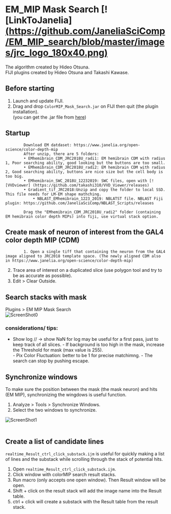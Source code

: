 # EM_MIP Mask Search [![LinkToJanelia][(https://github.com/JaneliaSciComp/EM_MIP_search/blob/master/images/jrc_logo_180x40.png)](https://www.janelia.org)
The algorithm created by Hideo Otsuna.  
FIJI plugins created by Hideo Otsuna and Takashi Kawase.  

## Before starting
 1. Launch and update FIJI.
 2. Drag and drop `ColorMIP_Mask_Search.jar` on FIJI then quit (the plugin installation).  
	(you can get the .jar file from [here](https://github.com/JaneliaSciComp/EM_MIP_Search/blob/master/EM_MIP_Mask_Search.jar)) 

## Startup
			Download EM datdaset: https://www.janelia.org/open-science/color-depth-mip
			After unzip, there are 5 folders:
			• EMhemibrain_CDM_JRC2018U_radi1: EM hemibrain CDM with radius 1, Poor searching ability, good looking but the buttons are too small.
			• EMhemibrain_CDM_JRC2018U_radi2: EM hemibrain CDM with radius 2, Good searching ability, buttons are nice size but the cell body is too big. 
			• EMhemibrain_SWC_2018U_12232019: SWC files, open with [![VVDviewer] (https://github.com/takashi310/VVD_Viewer/releases)
			• Gradient_tif_JRC2018:Unzip and copy the folder to local SSD. This file needs for LM-EM shape mathching.
				• NBLAST_EMhemibrain_1223_2019: NBLATST file. NBLAST Fiji plugin: https://github.com/JaneliaSciComp/NBLAST_Scripts/releases
				
			Drag the "EMhemibrain_CDM_JRC2018U_radi2" folder (containing EM hemibrain color depth MIPs) into fiji, use virtual stack option. 

## Create mask of neuron of interest from the GAL4 color depth MIP (CDM)
			1. Open a single tiff that containing the neuron from the GAL4 image aligned to JRC2018 template space. (The newly aligned CDM also in https://www.janelia.org/open-science/color-depth-mip)
 2. Trace area of interest on a duplicated slice (use polygon tool and try to be as accurate as possible).
 3. Edit > Clear Outside.

## Search stacks with mask
Plugins > EM MIP Mask Search  
				![ScreenShot0](../images/screen.png)
### considerations/ tips:
 - Show log // -> show NaN for log may be useful for a first pass, just to keep track of all slices.
				- If background is too high in the mask, increase the Threshold for mask (max value is 255).  
				- Pix Color Fluctuation: better to be 1 for precise matchimng.
				- The search can stop by pushing escape.

## Synchronize windows
To make sure the position between the mask (the mask neuron) and hits (EM MIP), synchronizing the wingdows is useful function.
 1. Analyze > Tools > Synchronize Windows.  
 2. Select the two windows to synchronize.  
<!-- dummy -->
![ScreenShot1](../images/scr1.png)  
<br />

## Create a list of candidate lines
`realtime_Result_ctrl_click_substack.ijm` is useful for quickly making a list of lines and the substack while scrolling through the stack of potential hits. 
 1. Open `realtime_Result_ctrl_click_substack.ijm`.
 2. Click window with colorMIP search result stacks.
 3. Run macro (only accepts one open window). Then Result window will be open.
 4. Shift + click on the result stack will add the image name into the Result table.
 5. ctrl + click will create a substack with the Result table from the result stack.
 
